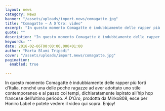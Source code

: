 ```yaml
---
layout: news
category: News
banner: "/assets/uploads/import.news/comagatte.jpg"
title: "Comagatte – A D’Oro: video"
excerpt: "In questo momento Comagatte è indubbiamente delle rapper più forti d’Italia, nonché una delle poche ragazze ad aver adottato uno stile contemporaneo e al passo coi tempi, dichiaratamente ispirato all’hip hop francese dell’ultimo periodo. A D’Oro, prodotta da Mirko808, esce per Honiro Label e potete vedere il video qui sopra. Enjoy!"
quote: ""
description: "In questo momento Comagatte è indubbiamente delle rapper più forti d’Italia, nonché una delle poche ragazze ad aver adottato uno stile contemporaneo e al passo coi tempi, dichiaratamente ispirato all’hip hop francese dell’ultimo periodo. A D’Oro, prodotta da Mirko808, esce per Honiro Label e potete vedere il video qui sopra. Enjoy!"
keywords: ""
date: 2018-02-06T00:00:00.000+01:00
author: "Marta Blumi Tripodi"
cover: "/assets/uploads/import.news/comagatte.jpg"
pagination:
  enabled: true

---
```


In questo momento Comagatte è indubbiamente delle rapper più forti d’Italia, nonché una delle poche ragazze ad aver adottato uno stile contemporaneo e al passo coi tempi, dichiaratamente ispirato all’hip hop francese dell’ultimo periodo. _A D’Oro_, prodotta da Mirko808, esce per Honiro Label e potete vedere il video qui sopra. Enjoy!